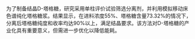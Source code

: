 

为了制备结晶D-塔格糖，研究采用单柱评价试验筛选分离剂，并利用模拟移动床色谱纯化塔格糖浆。结果显示，在进料浓度55%、塔格糖含量73.32%的情况下，分离后塔格糖纯度和收率均达90%以上，满足结晶要求。该方法对D-塔格糖的产业化具有重要意义，但需进一步优化以降低能耗。